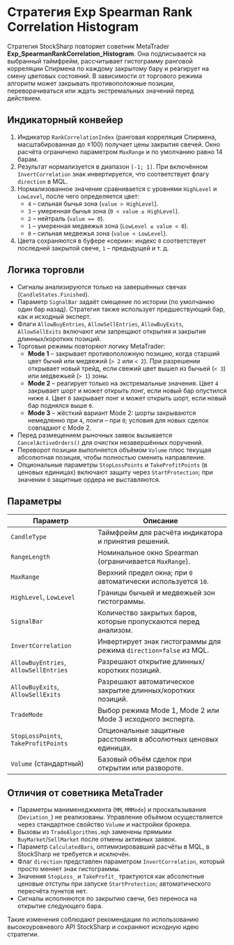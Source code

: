 # Стратегия Exp Spearman Rank Correlation Histogram

Стратегия StockSharp повторяет советник MetaTrader **Exp_SpearmanRankCorrelation_Histogram**. Она подписывается на выбранный таймфрейм, рассчитывает гистограмму ранговой корреляции Спирмена по каждому закрытому бару и реагирует на смену цветовых состояний. В зависимости от торгового режима алгоритм может закрывать противоположные позиции, переворачиваться или ждать экстремальных значений перед действием.

## Индикаторный конвейер

1. Индикатор `RankCorrelationIndex` (ранговая корреляция Спирмена, масштабированная до ±100) получает цены закрытия свечей. Окно расчёта ограничено параметром `MaxRange` и по умолчанию равно 14 барам.
2. Результат нормализуется в диапазон `[-1; 1]`. При включённом `InvertCorrelation` знак инвертируется, что соответствует флагу `direction` в MQL.
3. Нормализованное значение сравнивается с уровнями `HighLevel` и `LowLevel`, после чего определяется цвет:
   * `4` – сильная бычья зона (`value > HighLevel`).
   * `3` – умеренная бычья зона (`0 < value ≤ HighLevel`).
   * `2` – нейтраль (`value == 0`).
   * `1` – умеренная медвежья зона (`LowLevel ≤ value < 0`).
   * `0` – сильная медвежья зона (`value < LowLevel`).
4. Цвета сохраняются в буфере «серии»: индекс `0` соответствует последней закрытой свече, `1` – предыдущей и т. д.

## Логика торговли

* Сигналы анализируются только на завершённых свечах (`CandleStates.Finished`).
* Параметр `SignalBar` задаёт смещение по истории (по умолчанию один бар назад). Стратегия также использует предшествующий бар, как и исходный эксперт.
* Флаги `AllowBuyEntries`, `AllowSellEntries`, `AllowBuyExits`, `AllowSellExits` включают или запрещают открытия и закрытия длинных/коротких позиций.
* Торговые режимы повторяют логику MetaTrader:
  * **Mode 1** – закрывает противоположную позицию, когда старший цвет бычий или медвежий (`> 2` или `< 2`). При разрешении открывает новый трейд, если свежий цвет вышел из бычьей (`< 3`) или медвежьей (`> 1`) зоны.
  * **Mode 2** – реагирует только на экстремальные значения. Цвет `4` закрывает шорт и может открыть лонг, если новый бар опустился ниже `4`. Цвет `0` закрывает лонг и может открыть шорт, если новый бар поднялся выше `0`.
  * **Mode 3** – жёсткий вариант Mode 2: шорты закрываются немедленно при `4`, лонги – при `0`; условия для новых сделок совпадают с Mode 2.
* Перед размещением рыночных заявок вызывается `CancelActiveOrders()` для очистки незавершённых поручений.
* Переворот позиции выполняется объёмом `Volume` плюс текущая абсолютная позиция, чтобы полностью сменить направление.
* Опциональные параметры `StopLossPoints` и `TakeProfitPoints` (в ценовых единицах) включают защиту через `StartProtection`; при значении `0` защитные ордера не выставляются.

## Параметры

| Параметр | Описание |
| --- | --- |
| `CandleType` | Таймфрейм для расчёта индикатора и принятия решений. |
| `RangeLength` | Номинальное окно Spearman (ограничивается `MaxRange`). |
| `MaxRange` | Верхний предел окна; при `0` автоматически используется `10`. |
| `HighLevel`, `LowLevel` | Границы бычьей и медвежьей зон гистограммы. |
| `SignalBar` | Количество закрытых баров, которые пропускаются перед анализом. |
| `InvertCorrelation` | Инвертирует знак гистограммы для режима `direction=false` из MQL. |
| `AllowBuyEntries`, `AllowSellEntries` | Разрешают открытие длинных/коротких позиций. |
| `AllowBuyExits`, `AllowSellExits` | Разрешают автоматическое закрытие длинных/коротких позиций. |
| `TradeMode` | Выбор режима Mode 1, Mode 2 или Mode 3 исходного эксперта. |
| `StopLossPoints`, `TakeProfitPoints` | Опциональные защитные расстояния в абсолютных ценовых единицах. |
| `Volume` (стандартный) | Базовый объём сделок при открытии или развороте. |

## Отличия от советника MetaTrader

* Параметры манименеджмента (`MM`, `MMMode`) и проскальзывания (`Deviation_`) не реализованы. Управление объёмом осуществляется через стандартное свойство `Volume` и настройки брокера.
* Вызовы из `TradeAlgorithms.mqh` заменены прямыми `BuyMarket`/`SellMarket` после отмены активных заявок.
* Параметр `CalculatedBars`, оптимизировавший расчёты в MQL, в StockSharp не требуется и исключён.
* Флаг `direction` представлен параметром `InvertCorrelation`, который просто меняет знак гистограммы.
* Значения `StopLoss_` и `TakeProfit_` трактуются как абсолютные ценовые отступы при запуске `StartProtection`; автоматического пересчёта пунктов нет.
* Сигналы исполняются по закрытию свечи, без переноса на открытие следующего бара.

Такие изменения соблюдают рекомендации по использованию высокоуровневого API StockSharp и сохраняют исходную идею стратегии.
